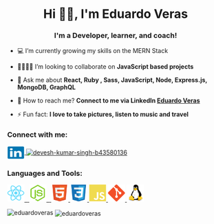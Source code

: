 <h1 align="center">Hi 👋🏻, I'm Eduardo Veras</h1>
<h3 align="center">I'm a Developer, learner, and coach!</h3>

<!-- - 💼 I’m currently working on [Condé Nast](https://condenast.com/) -->

- 💻 I’m currently growing my skills on the MERN Stack

- 🤜🏻🤛🏻 I’m looking to collaborate on **JavaScript based projects**

- 💬 Ask me about **React, Ruby , Sass, JavaScript, Node, Express.js, MongoDB, GraphQL**

- 📧 How to reach me? **Connect to me via LinkedIn [Eduardo Veras](https://www.linkedin.com/eduardoveras)**

- ⚡ Fun fact: **I love to take pictures, listen to music and travel**

<p align="left">
<h3 align="left">Connect with me:</h3>
<a href="https://linkedin.com/in/eduardoveras" target="blank"><img align="center" src="https://raw.githubusercontent.com/devicons/devicon/master/icons/linkedin/linkedin-original.svg" alt="devesh-kumar-singh-b43580136" height="30" width="40" /> </a>
<a href="https://stackoverflow.com/users/story/7437529" target="blank"><img align="center" src="https://upload.wikimedia.org/wikipedia/commons/thumb/e/ef/Stack_Overflow_icon.svg/768px-Stack_Overflow_icon.svg.png" alt="devesh-kumar-singh-b43580136" height="40" width="40" /> </a>
</p>

<h3 align="left">Languages and Tools:</h3>
<p align="left">  
    <a href="https://www.reactjs.org/" target="_blank"> 
        <code><img src="https://raw.githubusercontent.com/devicons/devicon/master/icons/react/react-original.svg" alt="react" width="40" height="40"/> </code> 
    </a>
    <a href="https://www.nodejs.org/" target="_blank"> 
        <code><img src="https://raw.githubusercontent.com/devicons/devicon/master/icons/nodejs/nodejs-original.svg" alt="node" width="40" height="40"/> </code> 
    </a>
    <a href="https://www.w3.org/html/" target="_blank"> 
        <code><img src="https://raw.githubusercontent.com/devicons/devicon/master/icons/html5/html5-original.svg" alt="html5" width="40" height="40"/></code> 
    </a>  
    <a href="https://www.w3schools.com/css/" target="_blank"> 
        <code><img src="https://raw.githubusercontent.com/devicons/devicon/master/icons/css3/css3-original.svg" alt="css3" width="40" height="40"/></code>  
    </a> 
    <a href="https://developer.mozilla.org/en-US/docs/Web/JavaScript" target="_blank"> 
        <code><img src="https://raw.githubusercontent.com/devicons/devicon/master/icons/javascript/javascript-plain.svg" alt="javascript" width="40" height="40"/></code>  
    </a>
    <a href="https://git-scm.com/" target="_blank"> 
        <code><img src="https://raw.githubusercontent.com/devicons/devicon/master/icons/git/git-original.svg" alt="git" width="40" height="40"/></code>  
    </a> 
    <a href="https://www.linux.org/" target="_blank"> 
        <code><img src="https://raw.githubusercontent.com/devicons/devicon/master/icons/linux/linux-original.svg" alt="linux" width="40" height="40"/></code>  
    </a> 
</p>

<p><img align="left" src="https://github-readme-stats.vercel.app/api/top-langs/?username=eduardoveras&layout=compact&theme=midnight-purple" alt="eduardoveras" /></p>
<p>&nbsp;<img align="center" src="https://github-readme-stats.vercel.app/api?username=eduardoveras&show_icons=true&theme=midnight-purple" alt="eduardoveras" /></p>
